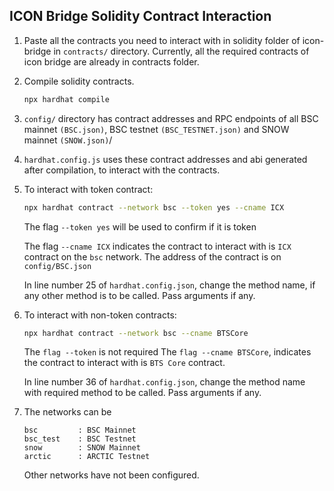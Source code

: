 ## ICON Bridge Solidity Contract Interaction 


1. Paste all the contracts you need to interact with in solidity folder of icon-bridge in `contracts/` directory. Currently, all the required contracts of icon bridge are already in contracts folder.

2. Compile solidity contracts.
	```sh
	npx hardhat compile
	```

3. `config/` directory has contract addresses and RPC endpoints of all BSC mainnet `(BSC.json)`, BSC testnet `(BSC_TESTNET.json)` and SNOW mainnet `(SNOW.json)`/

4. `hardhat.config.js` uses these contract addresses and abi generated after compilation, to interact with the contracts.

5. To interact with token contract:
	```sh
	npx hardhat contract --network bsc --token yes --cname ICX
	```
	
	The flag `--token yes` will be used to confirm if it is token<p>
	The flag `--cname ICX` indicates the contract to interact with is `ICX` contract on the `bsc` network. The address of the contract is on `config/BSC.json`

	In line number 25 of `hardhat.config.json`, change the method name, if any other method is to be called. Pass arguments if any.

6. To interact with non-token contracts:
	```sh
	npx hardhat contract --network bsc --cname BTSCore
	```
	The `flag --token` is not required
	The `flag --cname BTSCore`, indicates the contract to interact with is `BTS Core` contract.

	In line number 36 of `hardhat.config.json`, change the method name with required method to be called. Pass arguments if any.

7. The networks can be
	```
	bsc 		: BSC Mainnet
	bsc_test	: BSC Testnet
	snow		: SNOW Mainnet
	arctic		: ARCTIC Testnet
	```
	Other networks have not been configured.